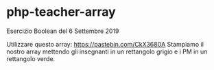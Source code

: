 # php-teacher-array
Esercizio Boolean del 6 Settembre 2019

Utilizzare questo array: https://pastebin.com/CkX3680A
Stampiamo il nostro array mettendo gli insegnanti in un rettangolo grigio e i PM in un rettangolo verde.